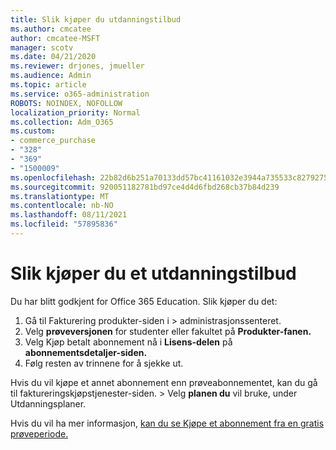 ```yaml
---
title: Slik kjøper du utdanningstilbud
ms.author: cmcatee
author: cmcatee-MSFT
manager: scotv
ms.date: 04/21/2020
ms.reviewer: drjones, jmueller
ms.audience: Admin
ms.topic: article
ms.service: o365-administration
ROBOTS: NOINDEX, NOFOLLOW
localization_priority: Normal
ms.collection: Adm_O365
ms.custom:
- commerce_purchase
- "328"
- "369"
- "1500009"
ms.openlocfilehash: 22b82d6b251a70133dd57bc41161032e3944a735533c82792756434325aefe5a
ms.sourcegitcommit: 920051182781bd97ce4d4d6fbd268cb37b84d239
ms.translationtype: MT
ms.contentlocale: nb-NO
ms.lasthandoff: 08/11/2021
ms.locfileid: "57895836"
---
```

# <a name="how-to-purchase-an-education-offer"></a>Slik kjøper du et utdanningstilbud

Du har blitt godkjent for Office 365 Education. Slik kjøper du det:
  
1. Gå til Fakturering produkter-siden i  \> [](https://go.microsoft.com/fwlink/p/?linkid=842054) administrasjonssenteret.
2. Velg **prøveversjonen** for studenter eller fakultet på **Produkter-fanen.**
3. Velg Kjøp betalt abonnement nå i **Lisens-delen** på **abonnementsdetaljer-siden.**
4. Følg resten av trinnene for å sjekke ut.

Hvis du vil kjøpe et annet abonnement enn  prøveabonnementet, kan du gå til faktureringskjøpstjenester-siden. \> [](https://go.microsoft.com/fwlink/p/?linkid=868433) Velg **planen du** vil bruke, under Utdanningsplaner.

Hvis du vil ha mer informasjon, [kan du se Kjøpe et abonnement fra en gratis prøveperiode.](https://docs.microsoft.com/microsoft-365/commerce/try-or-buy-microsoft-365#buy-a-subscription-from-your-free-trial)